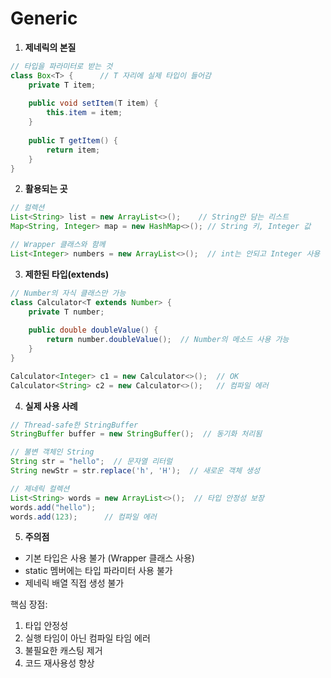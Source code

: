 
# Generic

1. **제네릭의 본질**
```java
// 타입을 파라미터로 받는 것
class Box<T> {      // T 자리에 실제 타입이 들어감
    private T item;
    
    public void setItem(T item) { 
        this.item = item; 
    }
    
    public T getItem() { 
        return item; 
    }
}
```

2. **활용되는 곳**
```java
// 컬렉션
List<String> list = new ArrayList<>();    // String만 담는 리스트
Map<String, Integer> map = new HashMap<>(); // String 키, Integer 값

// Wrapper 클래스와 함께
List<Integer> numbers = new ArrayList<>();  // int는 안되고 Integer 사용
```

3. **제한된 타입(extends)**
```java
// Number의 자식 클래스만 가능
class Calculator<T extends Number> {
    private T number;
    
    public double doubleValue() {
        return number.doubleValue();  // Number의 메소드 사용 가능
    }
}

Calculator<Integer> c1 = new Calculator<>();  // OK
Calculator<String> c2 = new Calculator<>();   // 컴파일 에러
```

4. **실제 사용 사례**
```java
// Thread-safe한 StringBuffer
StringBuffer buffer = new StringBuffer();  // 동기화 처리됨

// 불변 객체인 String
String str = "hello";  // 문자열 리터럴
String newStr = str.replace('h', 'H');  // 새로운 객체 생성

// 제네릭 컬렉션
List<String> words = new ArrayList<>();  // 타입 안정성 보장
words.add("hello");  
words.add(123);      // 컴파일 에러
```

5. **주의점**
- 기본 타입은 사용 불가 (Wrapper 클래스 사용)
- static 멤버에는 타입 파라미터 사용 불가
- 제네릭 배열 직접 생성 불가

핵심 장점:
1. 타입 안정성
2. 실행 타임이 아닌 컴파일 타임 에러
3. 불필요한 캐스팅 제거
4. 코드 재사용성 향상

